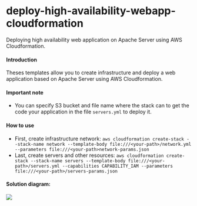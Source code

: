 # deploy-high-availability-webapp-cloudformation
Deploying high availability web application on Apache Server using AWS Cloudformation.
<br/>
<h4>Introduction</h4>
Theses templates allow you to create infrastructure and deploy a web application based on Apache Server using AWS Cloudformation.
<br/>
<h4>Important note</h4>
<ul>
  <li>You can specify S3 bucket and file name where the stack can to get the code your application in the file <code>servers.yml</code> to deploy it.</li>
</ul>  
<h4>How to use</h4>
<ul>
  <li>First, create infrastructure network: <code>aws cloudformation create-stack --stack-name network --template-body file:///&#60your-path&#62/network.yml --parameters file:///&#60your-path&#62network-params.json</code></li>
    <li>Last, create servers and other resources: <code>aws cloudformation create-stack --stack-name servers --template-body file:///&#60your-path&#62/servers.yml --capabilities CAPABILITY_IAM --parameters file:///&#60your-path&#62/servers-params.json</code></li>  
 </ul>
<h4>Solution diagram:</h4>
<img src="https://github.com/Waelson/deploy-high-availability-webapp-cloudformation/blob/master/diagram.png">
